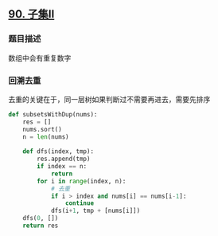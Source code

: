 ## [90. 子集II](https://leetcode-cn.com/problems/subsets-ii/)

### 题目描述

数组中会有重复数字

### 回溯去重

去重的关键在于，同一层树如果判断过不需要再进去，需要先排序

```python
def subsetsWithDup(nums):
    res = []
    nums.sort()
    n = len(nums)
    
    def dfs(index, tmp):
        res.append(tmp)
        if index == n:
            return
        for i in range(index, n):
            # 去重
            if i > index and nums[i] == nums[i-1]:
                continue
            dfs(i+1, tmp + [nums[i]])
    dfs(0, [])
    return res
```

